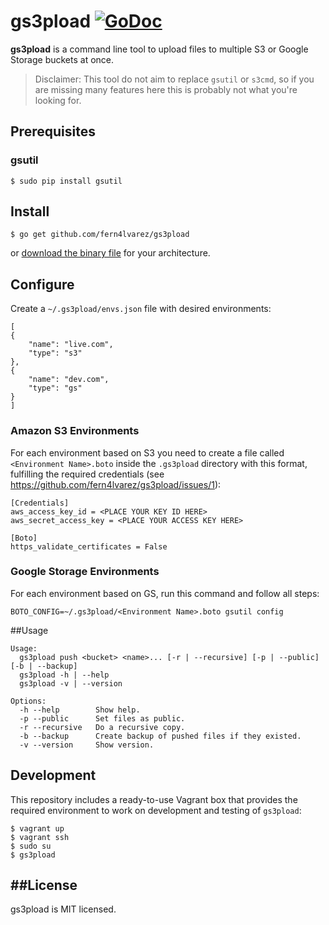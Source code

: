# gs3pload [![GoDoc](https://godoc.org/github.com/fern4lvarez/gs3pload?status.svg)](https://godoc.org/github.com/fern4lvarez/gs3pload)

**gs3pload** is a command line tool to upload files to multiple S3 or Google Storage buckets at once.
> Disclaimer: This tool do not aim to replace `gsutil` or `s3cmd`, so if you are missing many
> features here this is probably not what you're looking for.

Prerequisites
-------------

### gsutil

~~~
$ sudo pip install gsutil
~~~

Install
-------

~~~
$ go get github.com/fern4lvarez/gs3pload
~~~

or [download the binary file](http://gobuild.io/github.com/fern4lvarez/gs3pload) for your architecture.


Configure
---------

Create a `~/.gs3pload/envs.json` file with desired environments:

~~~
[
{
    "name": "live.com",
    "type": "s3"
},
{
    "name": "dev.com",
    "type": "gs"
}
]
~~~

### Amazon S3 Environments

For each environment based on S3 you need to create a file called `<Environment Name>.boto`
inside the `.gs3pload` directory with this format, fulfilling the required credentials (see https://github.com/fern4lvarez/gs3pload/issues/1):

~~~
[Credentials]
aws_access_key_id = <PLACE YOUR KEY ID HERE>
aws_secret_access_key = <PLACE YOUR ACCESS KEY HERE>

[Boto]
https_validate_certificates = False
~~~

### Google Storage Environments

For each environment based on GS, run this command and follow all steps:

~~~
BOTO_CONFIG=~/.gs3pload/<Environment Name>.boto gsutil config
~~~


##Usage

```
Usage:
  gs3pload push <bucket> <name>... [-r | --recursive] [-p | --public] [-b | --backup]
  gs3pload -h | --help
  gs3pload -v | --version

Options:
  -h --help        Show help.
  -p --public      Set files as public.
  -r --recursive   Do a recursive copy.
  -b --backup      Create backup of pushed files if they existed.
  -v --version     Show version.

```


## Development

This repository includes a ready-to-use Vagrant box that provides the required environment
to work on development and testing of `gs3pload`:

~~~
$ vagrant up
$ vagrant ssh
$ sudo su
$ gs3pload
~~~


##License
---------
gs3pload is MIT licensed.

